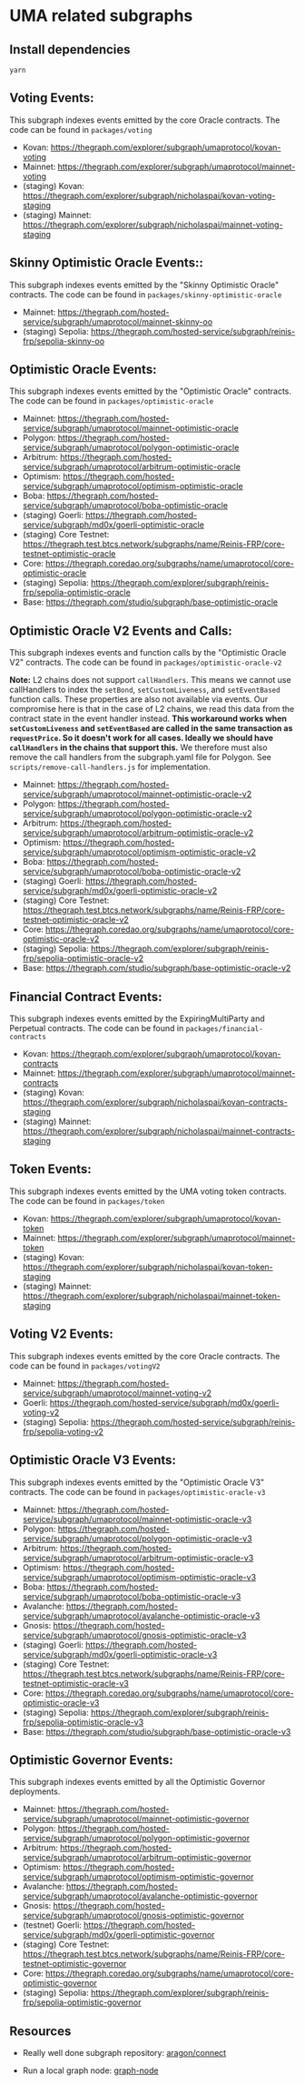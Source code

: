 # UMA related subgraphs

## Install dependencies

`yarn`

## Voting Events:

This subgraph indexes events emitted by the core Oracle contracts. The code can be found in `packages/voting`

- Kovan: https://thegraph.com/explorer/subgraph/umaprotocol/kovan-voting
- Mainnet: https://thegraph.com/explorer/subgraph/umaprotocol/mainnet-voting
- (staging) Kovan: https://thegraph.com/explorer/subgraph/nicholaspai/kovan-voting-staging
- (staging) Mainnet: https://thegraph.com/explorer/subgraph/nicholaspai/mainnet-voting-staging

## Skinny Optimistic Oracle Events::

This subgraph indexes events emitted by the "Skinny Optimistic Oracle" contracts. The code can be found in `packages/skinny-optimistic-oracle`

- Mainnet: https://thegraph.com/hosted-service/subgraph/umaprotocol/mainnet-skinny-oo
- (staging) Sepolia: https://thegraph.com/hosted-service/subgraph/reinis-frp/sepolia-skinny-oo

## Optimistic Oracle Events:

This subgraph indexes events emitted by the "Optimistic Oracle" contracts. The code can be found in `packages/optimistic-oracle`

- Mainnet: https://thegraph.com/hosted-service/subgraph/umaprotocol/mainnet-optimistic-oracle
- Polygon: https://thegraph.com/hosted-service/subgraph/umaprotocol/polygon-optimistic-oracle
- Arbitrum: https://thegraph.com/hosted-service/subgraph/umaprotocol/arbitrum-optimistic-oracle
- Optimism: https://thegraph.com/hosted-service/subgraph/umaprotocol/optimism-optimistic-oracle
- Boba: https://thegraph.com/hosted-service/subgraph/umaprotocol/boba-optimistic-oracle
- (staging) Goerli: https://thegraph.com/hosted-service/subgraph/md0x/goerli-optimistic-oracle
- (staging) Core Testnet: https://thegraph.test.btcs.network/subgraphs/name/Reinis-FRP/core-testnet-optimistic-oracle
- Core: https://thegraph.coredao.org/subgraphs/name/umaprotocol/core-optimistic-oracle
- (staging) Sepolia: https://thegraph.com/explorer/subgraph/reinis-frp/sepolia-optimistic-oracle
- Base: https://thegraph.com/studio/subgraph/base-optimistic-oracle

## Optimistic Oracle V2 Events and Calls:

This subgraph indexes events and function calls by the "Optimistic Oracle V2" contracts. The code can be found in `packages/optimistic-oracle-v2`

**Note:** L2 chains does not support `callHandlers`. This means we cannot use callHandlers to index the `setBond`, `setCustomLiveness`, and `setEventBased` function calls. These properties are also not available via events. Our compromise here is that in the case of L2 chains, we read this data from the contract state in the event handler instead. **This workaround works when `setCustomLiveness` and `setEventBased` are called in the same transaction as `requestPrice`. So it doesn't work for all cases. Ideally we should have `callHandlers` in the chains that support this.** We therefore must also remove the call handlers from the subgraph.yaml file for Polygon. See `scripts/remove-call-handlers.js` for implementation.

- Mainnet: https://thegraph.com/hosted-service/subgraph/umaprotocol/mainnet-optimistic-oracle-v2
- Polygon: https://thegraph.com/hosted-service/subgraph/umaprotocol/polygon-optimistic-oracle-v2
- Arbitrum: https://thegraph.com/hosted-service/subgraph/umaprotocol/arbitrum-optimistic-oracle-v2
- Optimism: https://thegraph.com/hosted-service/subgraph/umaprotocol/optimism-optimistic-oracle-v2
- Boba: https://thegraph.com/hosted-service/subgraph/umaprotocol/boba-optimistic-oracle-v2
- (staging) Goerli: https://thegraph.com/hosted-service/subgraph/md0x/goerli-optimistic-oracle-v2
- (staging) Core Testnet: https://thegraph.test.btcs.network/subgraphs/name/Reinis-FRP/core-testnet-optimistic-oracle-v2
- Core: https://thegraph.coredao.org/subgraphs/name/umaprotocol/core-optimistic-oracle-v2
- (staging) Sepolia: https://thegraph.com/explorer/subgraph/reinis-frp/sepolia-optimistic-oracle-v2
- Base: https://thegraph.com/studio/subgraph/base-optimistic-oracle-v2

## Financial Contract Events:

This subgraph indexes events emitted by the ExpiringMultiParty and Perpetual contracts. The code can be found in `packages/financial-contracts`

- Kovan: https://thegraph.com/explorer/subgraph/umaprotocol/kovan-contracts
- Mainnet: https://thegraph.com/explorer/subgraph/umaprotocol/mainnet-contracts
- (staging) Kovan: https://thegraph.com/explorer/subgraph/nicholaspai/kovan-contracts-staging
- (staging) Mainnet: https://thegraph.com/explorer/subgraph/nicholaspai/mainnet-contracts-staging

## Token Events:

This subgraph indexes events emitted by the UMA voting token contracts. The code can be found in `packages/token`

- Kovan: https://thegraph.com/explorer/subgraph/umaprotocol/kovan-token
- Mainnet: https://thegraph.com/explorer/subgraph/umaprotocol/mainnet-token
- (staging) Kovan: https://thegraph.com/explorer/subgraph/nicholaspai/kovan-token-staging
- (staging) Mainnet: https://thegraph.com/explorer/subgraph/nicholaspai/mainnet-token-staging

## Voting V2 Events:

This subgraph indexes events emitted by the core Oracle contracts. The code can be found in `packages/votingV2`

- Mainnet: https://thegraph.com/hosted-service/subgraph/umaprotocol/mainnet-voting-v2
- Goerli: https://thegraph.com/hosted-service/subgraph/md0x/goerli-voting-v2
- (staging) Sepolia: https://thegraph.com/hosted-service/subgraph/reinis-frp/sepolia-voting-v2

## Optimistic Oracle V3 Events:

This subgraph indexes events emitted by the "Optimistic Oracle V3" contracts. The code can be found in `packages/optimistic-oracle-v3`

- Mainnet: https://thegraph.com/hosted-service/subgraph/umaprotocol/mainnet-optimistic-oracle-v3
- Polygon: https://thegraph.com/hosted-service/subgraph/umaprotocol/polygon-optimistic-oracle-v3
- Arbitrum: https://thegraph.com/hosted-service/subgraph/umaprotocol/arbitrum-optimistic-oracle-v3
- Optimism: https://thegraph.com/hosted-service/subgraph/umaprotocol/optimism-optimistic-oracle-v3
- Boba: https://thegraph.com/hosted-service/subgraph/umaprotocol/boba-optimistic-oracle-v3
- Avalanche: https://thegraph.com/hosted-service/subgraph/umaprotocol/avalanche-optimistic-oracle-v3
- Gnosis: https://thegraph.com/hosted-service/subgraph/umaprotocol/gnosis-optimistic-oracle-v3
- (staging) Goerli: https://thegraph.com/hosted-service/subgraph/md0x/goerli-optimistic-oracle-v3
- (staging) Core Testnet: https://thegraph.test.btcs.network/subgraphs/name/Reinis-FRP/core-testnet-optimistic-oracle-v3
- Core: https://thegraph.coredao.org/subgraphs/name/umaprotocol/core-optimistic-oracle-v3
- (staging) Sepolia: https://thegraph.com/explorer/subgraph/reinis-frp/sepolia-optimistic-oracle-v3
- Base: https://thegraph.com/studio/subgraph/base-optimistic-oracle-v3

## Optimistic Governor Events:

This subgraph indexes events emitted by all the Optimistic Governor deployments. 

- Mainnet: https://thegraph.com/hosted-service/subgraph/umaprotocol/mainnet-optimistic-governor
- Polygon: https://thegraph.com/hosted-service/subgraph/umaprotocol/polygon-optimistic-governor
- Arbitrum: https://thegraph.com/hosted-service/subgraph/umaprotocol/arbitrum-optimistic-governor
- Optimism: https://thegraph.com/hosted-service/subgraph/umaprotocol/optimism-optimistic-governor
- Avalanche: https://thegraph.com/hosted-service/subgraph/umaprotocol/avalanche-optimistic-governor
- Gnosis: https://thegraph.com/hosted-service/subgraph/umaprotocol/gnosis-optimistic-governor
- (testnet) Goerli: https://thegraph.com/hosted-service/subgraph/md0x/goerli-optimistic-governor
- (staging) Core Testnet: https://thegraph.test.btcs.network/subgraphs/name/Reinis-FRP/core-testnet-optimistic-governor
- Core: https://thegraph.coredao.org/subgraphs/name/umaprotocol/core-optimistic-governor
- (staging) Sepolia: https://thegraph.com/explorer/subgraph/reinis-frp/sepolia-optimistic-governor

## Resources

- Really well done subgraph repository: [aragon/connect](https://github.com/aragon/connect/tree/master/packages/connect-thegraph/subgraph)

- Run a local graph node: [graph-node](https://github.com/graphprotocol/graph-node/blob/master/docker/README.md)
